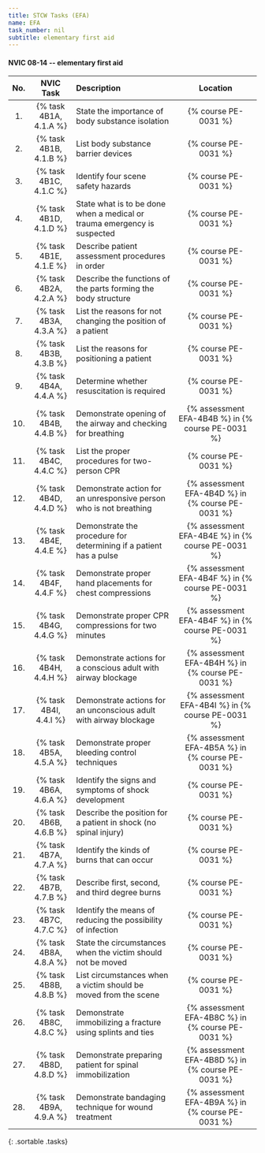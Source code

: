 ```yaml
---
title: STCW Tasks (EFA)
name: EFA
task_number: nil
subtitle: elementary first aid
---
```



#### NVIC 08-14 -- elementary first aid

| No.   | NVIC Task | Description | Location |
|:-----:|:----:|:------------|:-------:|
| 1. | {% task 4B1A, 4.1.A %} | State the importance of body substance isolation | {% course PE-0031 %}|
| 2. | {% task 4B1B, 4.1.B %} | List body substance barrier devices | {% course PE-0031 %}|
| 3. | {% task 4B1C, 4.1.C %} | Identify four scene safety hazards | {% course PE-0031 %}|
| 4. | {% task 4B1D, 4.1.D %} | State what is to be done when a medical or trauma emergency is suspected | {% course PE-0031 %}|
| 5. | {% task 4B1E, 4.1.E %} | Describe patient assessment procedures in order | {% course PE-0031 %}|
| 6. | {% task 4B2A, 4.2.A %} | Describe the functions of the parts forming the body structure | {% course PE-0031 %}|
| 7. | {% task 4B3A, 4.3.A %} | List the reasons for not changing the position of a patient | {% course PE-0031 %}|
| 8. | {% task 4B3B, 4.3.B %} | List the reasons for positioning a patient | {% course PE-0031 %}|
| 9. | {% task 4B4A, 4.4.A %} | Determine whether resuscitation is required | {% course PE-0031 %}|
| 10. | {% task 4B4B, 4.4.B %} | Demonstrate opening of the airway and checking for breathing | {% assessment EFA-4B4B %} in {% course PE-0031 %} |
| 11. | {% task 4B4C, 4.4.C %} | List the proper procedures for two-person CPR | {% course PE-0031 %}|
| 12. | {% task 4B4D, 4.4.D %} | Demonstrate action for an unresponsive person who is not breathing | {% assessment EFA-4B4D %} in {% course PE-0031 %} |
| 13. | {% task 4B4E, 4.4.E %} | Demonstrate the procedure for determining if a patient has a pulse | {% assessment EFA-4B4E %} in {% course PE-0031 %} |
| 14. | {% task 4B4F, 4.4.F %} | Demonstrate proper hand placements for chest compressions | {% assessment EFA-4B4F %} in {% course PE-0031 %} |
| 15. | {% task 4B4G, 4.4.G %} | Demonstrate proper CPR compressions for two minutes | {% assessment EFA-4B4F %} in {% course PE-0031 %} |
| 16. | {% task 4B4H, 4.4.H %} | Demonstrate actions for a conscious adult with airway blockage | {% assessment EFA-4B4H %} in {% course PE-0031 %} |
| 17. | {% task 4B4I, 4.4.I %} | Demonstrate actions for an unconscious adult with airway blockage | {% assessment EFA-4B4I %} in {% course PE-0031 %} |
| 18. | {% task 4B5A, 4.5.A %} | Demonstrate proper bleeding control techniques | {% assessment EFA-4B5A %} in {% course PE-0031 %} |
| 19. | {% task 4B6A, 4.6.A %} | Identify the signs and symptoms of shock development | {% course PE-0031 %}|
| 20. | {% task 4B6B, 4.6.B %} | Describe the position for a patient in shock (no spinal injury) | {% course PE-0031 %}|
| 21. | {% task 4B7A, 4.7.A %} | Identify the kinds of burns that can occur | {% course PE-0031 %}|
| 22. | {% task 4B7B, 4.7.B %} | Describe first, second, and third degree burns | {% course PE-0031 %}|
| 23. | {% task 4B7C, 4.7.C %} | Identify the means of reducing the possibility of infection | {% course PE-0031 %}|
| 24. | {% task 4B8A, 4.8.A %} | State the circumstances when the victim should not be moved | {% course PE-0031 %}|
| 25. | {% task 4B8B, 4.8.B %} | List circumstances when a victim should be moved from the scene | {% course PE-0031 %}|
| 26. | {% task 4B8C, 4.8.C %} | Demonstrate immobilizing a fracture using splints and ties | {% assessment EFA-4B8C %} in {% course PE-0031 %} |
| 27. | {% task 4B8D, 4.8.D %} | Demonstrate preparing patient for spinal immobilization | {% assessment EFA-4B8D %} in {% course PE-0031 %} |
| 28. | {% task 4B9A, 4.9.A %} | Demonstrate bandaging technique for wound treatment | {% assessment EFA-4B9A %} in {% course PE-0031 %} |
{: .sortable .tasks}
